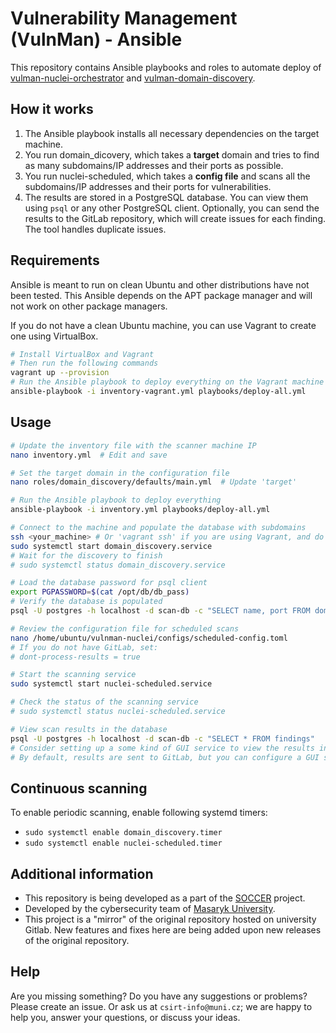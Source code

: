 # Vulnerability Management (VulnMan) - Ansible

This repository contains Ansible playbooks and roles to automate deploy of [vulman-nuclei-orchestrator](https://github.com/SOCCER-Project-DEP/vulnman-nuclei-orchestrator) and [vulman-domain-discovery](https://github.com/SOCCER-Project-DEP/vulnman-domain-discovery).

## How it works

1. The Ansible playbook installs all necessary dependencies on the target machine.
2. You run domain_dicovery, which takes a **target** domain and tries to find as many subdomains/IP addresses and their ports as possible.
3. You run nuclei-scheduled, which takes a **config file** and scans all the subdomains/IP addresses and their ports for vulnerabilities.
4. The results are stored in a PostgreSQL database. You can view them using `psql` or any other PostgreSQL client. Optionally, you can send the results to the GitLab repository, which will create issues for each finding. The tool handles duplicate issues.

## Requirements

Ansible is meant to run on clean Ubuntu and other distributions have not been tested. 
This Ansible depends on the APT package manager and will not work on other package managers.

If you do not have a clean Ubuntu machine, you can use Vagrant to create one using VirtualBox.

```bash
# Install VirtualBox and Vagrant
# Then run the following commands
vagrant up --provision
# Run the Ansible playbook to deploy everything on the Vagrant machine
ansible-playbook -i inventory-vagrant.yml playbooks/deploy-all.yml
```

## Usage

```bash
# Update the inventory file with the scanner machine IP
nano inventory.yml  # Edit and save

# Set the target domain in the configuration file
nano roles/domain_discovery/defaults/main.yml  # Update 'target'

# Run the Ansible playbook to deploy everything
ansible-playbook -i inventory.yml playbooks/deploy-all.yml

# Connect to the machine and populate the database with subdomains
ssh <your_machine> # Or 'vagrant ssh' if you are using Vagrant, and do not forget to switch to user 'ubuntu'
sudo systemctl start domain_discovery.service
# Wait for the discovery to finish
# sudo systemctl status domain_discovery.service

# Load the database password for psql client
export PGPASSWORD=$(cat /opt/db/db_pass)
# Verify the database is populated
psql -U postgres -h localhost -d scan-db -c "SELECT name, port FROM domains"

# Review the configuration file for scheduled scans
nano /home/ubuntu/vulnman-nuclei/configs/scheduled-config.toml
# If you do not have GitLab, set:
# dont-process-results = true

# Start the scanning service
sudo systemctl start nuclei-scheduled.service

# Check the status of the scanning service
# sudo systemctl status nuclei-scheduled.service

# View scan results in the database
psql -U postgres -h localhost -d scan-db -c "SELECT * FROM findings"
# Consider setting up a some kind of GUI service to view the results in the DB like pgAdmin
# By default, results are sent to GitLab, but you can configure a GUI service for easier browsing.
```

## Continuous scanning

To enable periodic scanning, enable following systemd timers:
- `sudo systemctl enable domain_discovery.timer`
- `sudo systemctl enable nuclei-scheduled.timer`

## Additional information

- This repository is being developed as a part of the [SOCCER](https://soccer.agh.edu.pl/en/) project.
- Developed by the cybersecurity team of [Masaryk University](https://www.muni.cz/en). 
- This project is a "mirror" of the original repository hosted on university Gitlab. New features and fixes here are being added upon new releases of the original repository.

## Help

Are you missing something? Do you have any suggestions or problems? Please create an issue.
Or ask us at `csirt-info@muni.cz`; we are happy to help you, answer your questions, or discuss your ideas.

